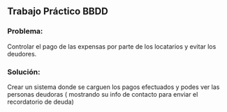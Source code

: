 ## Trabajo Práctico  BBDD 

### Problema:
Controlar el pago de las expensas por parte de los locatarios y evitar los deudores. 

### Solución:
Crear un sistema donde se carguen los pagos efectuados y podes ver las personas deudoras ( mostrando su info de contacto para enviar el recordatorio de deuda)
